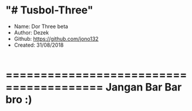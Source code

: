 "# Tusbol-Three"<br>
=========================================
 * Name:    Dor Three beta
 * Author:  Dezek
 * Github: https://github.com/jono132
 * Created:  31/08/2018<br><br>

========================================
Jangan Bar Bar bro :)
========================================
